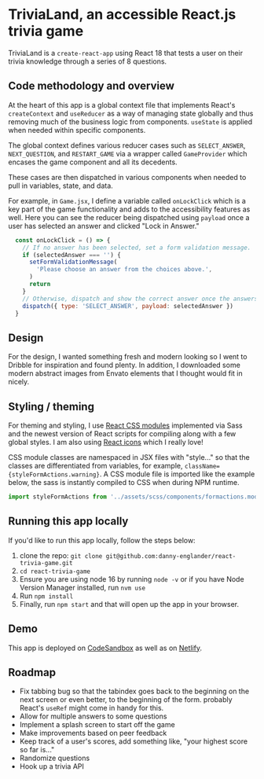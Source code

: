 # TriviaLand, an accessible React.js trivia game

TriviaLand is a `create-react-app` using React 18 that tests a user on their trivia knowledge through a series of 8 questions.

## Code methodology and overview
At the heart of this app is a global context file that implements React's `createContext` and  `useReducer` as a way of managing state globally and thus removing much of the business logic from components. `useState` is applied when needed within specific components.

The global context defines various reducer cases such as `SELECT_ANSWER`, `NEXT_QUESTION`, and `RESTART_GAME` via a wrapper called `GameProvider` which encases the game component and all its decedents.

These cases are then dispatched in various components when needed to pull in variables, state, and data.

For example, in `Game.jsx`, I define a variable called `onLockClick` which is a key part of the game functionality and adds to the accessibility features as well. Here you can see the reducer being dispatched using `payload` once a user has selected an answer and clicked "Lock in Answer."

```javascript
  const onLockClick = () => {
    // If no answer has been selected, set a form validation message.
    if (selectedAnswer === '') {
      setFormValidationMessage(
        'Please choose an answer from the choices above.',
      )
      return
    }
    // Otherwise, dispatch and show the correct answer once the answers are locked in.
    dispatch({ type: 'SELECT_ANSWER', payload: selectedAnswer })
  }
```
## Design
For the design, I wanted something fresh and modern looking so I went to Dribble for inspiration and found plenty. In addition, I downloaded some modern abstract images from Envato elements that I thought would fit in nicely.

## Styling / theming
For theming and styling, I use [React CSS modules](https://create-react-app.dev/docs/adding-a-css-modules-stylesheet) implemented via Sass and the newest version of React scripts for compiling along with a few global styles. I am also using [React icons](https://react-icons.github.io/react-icons/) which I really love!

CSS module classes are namespaced in JSX files with "style..." so that the classes are differentiated from variables, for example, `className={styleFormActions.warning}`. A CSS module file is imported like the example below, the sass is instantly compiled to CSS when during NPM runtime.

```javascript
import styleFormActions from '../assets/scss/components/formactions.module.scss'
```
## Running this app locally
If you'd like to run this app locally, follow the steps below:

1. clone the repo: `git clone git@github.com:danny-englander/react-trivia-game.git`
2. `cd react-trivia-game`
3. Ensure you are using node 16 by running `node -v` or if you have Node Version Manager installed, run `nvm use`
4. Run `npm install`
5. Finally, run `npm start` and that will open up the app in your browser.

## Demo
This app is deployed on [CodeSandbox](https://codesandbox.io/s/github/danny-englander/dannys-trivia-game) as well as on [Netlify](https://trivia-land.netlify.app/).

## Roadmap
* Fix tabbing bug so that the tabindex goes back to the beginning on the next screen or even better, to the beginning
of the form. probably React's `useRef` might come in handy for this.
* Allow for multiple answers to some questions
* Implement a splash screen to start off the game
* Make improvements based on peer feedback
* Keep track of a user's scores, add something like, "your highest score so far is..."
* Randomize questions
* Hook up a trivia API

